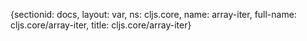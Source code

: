 {sectionid: docs, layout: var, ns: cljs.core, name: array-iter, full-name: cljs.core/array-iter,
  title: cljs.core/array-iter}
